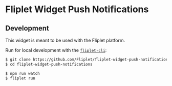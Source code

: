 # Fliplet Widget Push Notifications

## Development

This widget is meant to be used with the Fliplet platform.

Run for local development with the [`fliplet-cli`](https://github.com/Fliplet/fliplet-cli):

```bash
$ git clone https://github.com/Fliplet/fliplet-widget-push-notifications.git
$ cd fliplet-widget-push-notifications

$ npm run watch
$ fliplet run
```